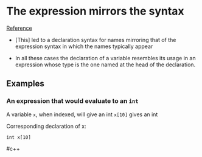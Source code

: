 # The expression mirrors the syntax

[Reference](https://stackoverflow.com/questions/8685514/why-is-the-dereference-operator-also-used-to-declare-a-pointer)

- [This] led to a declaration syntax for names mirroring that of the expression
syntax in which the names typically appear

- In all these cases the declaration of a variable resembles its usage in an
expression whose type is the one named at the head of the declaration.

## Examples
### An expression that would evaluate to an `int`
A variable `x`, when indexed, will give an int
`x[10]` gives an int

Corresponding declaration of x:
```
int x[10]
```

#c++


